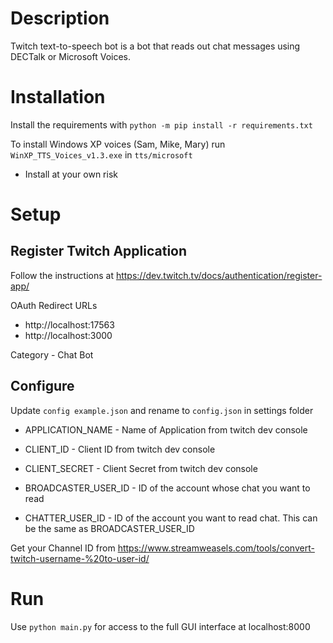# Description
Twitch text-to-speech bot is a bot that reads out chat messages using DECTalk or Microsoft Voices.

# Installation
Install the requirements with `python -m pip install -r requirements.txt`

To install Windows XP voices (Sam, Mike, Mary) run `WinXP_TTS_Voices_v1.3.exe` in `tts/microsoft`
* Install at your own risk

# Setup
## Register Twitch Application
Follow the instructions at https://dev.twitch.tv/docs/authentication/register-app/ 


OAuth Redirect URLs
- http://localhost:17563
- http://localhost:3000

Category - Chat Bot

## Configure
Update `config example.json` and rename to `config.json` in settings folder

- APPLICATION_NAME - Name of Application from twitch dev console
- CLIENT_ID - Client ID from twitch dev console
- CLIENT_SECRET - Client Secret from twitch dev console


- BROADCASTER_USER_ID - ID of the account whose chat you want to read
- CHATTER_USER_ID - ID of the account you want to read chat. This can be the same as BROADCASTER_USER_ID

Get your Channel ID from https://www.streamweasels.com/tools/convert-twitch-username-%20to-user-id/



# Run
Use `python main.py` for access to the full GUI interface at localhost:8000
